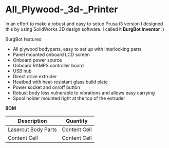 # All_Plywood-_3d-_Printer

In an effort to make a robust and easy to setup Prusa i3 version I designed this by using SolidWorks 3D design software. I called it **BurgBot Inventor** :)

BurgBot features:

* All plywood bodyparts, easy to set up with interlocking parts
* Panel mounted onboard LCD screen
* Onboard power source
* Onboard RAMPS controller board
* USB hub
* Direct drive extruder
* Heatbed with heat-resistant glass build plate
* Power socket and on/off button
* Robust body less vulnerable to vibrations and allows easy carrying
* Spool holder mounted right at the top of the extruder

**BOM**

| Description   | Quantity      |
| ------------- | ------------- |
| Lasercut Body Parts  | Content Cell  |
| Content Cell  | Content Cell  |
